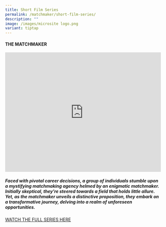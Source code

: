 ```yaml
---
title: Short Film Series
permalink: /matchmaker/short-film-series/
description: ""
image: /images/microsite logo.png
variant: tiptap
---
```

#### THE MATCHMAKER

<iframe allowfullscreen="" allow="accelerometer; autoplay; clipboard-write; encrypted-media; gyroscope; picture-in-picture; web-share" frameborder="0" title="YouTube video player" src="https://www.youtube.com/embed/1rbu6PWARtw?si=dDuz8BSxvPsLGLPx" height="385" width="100%"></iframe>

##### Faced with pivotal career decisions, a group of individuals stumble upon a mystifying matchmaking agency helmed by an enigmatic matchmaker. Initially skeptical, they're steered towards a field that holds little allure. Yet, as the matchmaker unveils a distinctive proposition, they embark on a transformative journey, delving into a realm of unforeseen opportunities.
	
[WATCH THE FULL SERIES HERE](https://www.seathedifference.gov.sg/matchmaker/gianna/episode-1/)